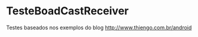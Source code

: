 TesteBoadCastReceiver
=====================
Testes baseados nos exemplos do blog http://www.thiengo.com.br/android
